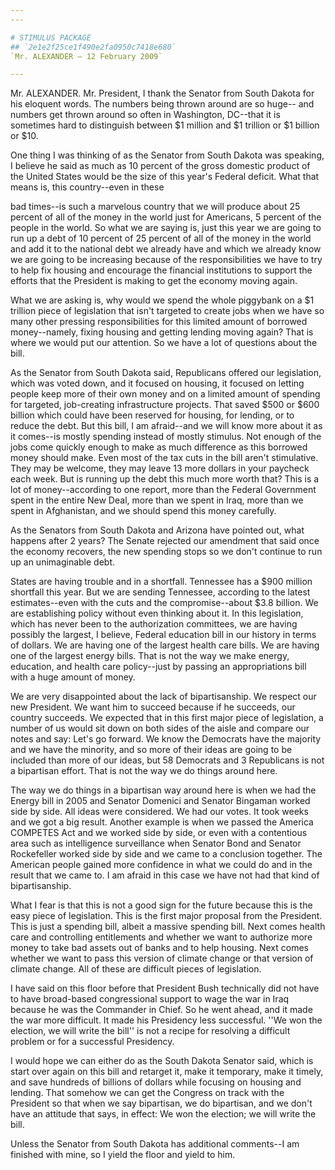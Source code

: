 ```yaml
---
---

# STIMULUS PACKAGE
## `2e1e2f25ce1f490e2fa0950c7418e680`
`Mr. ALEXANDER — 12 February 2009`

---
```



Mr. ALEXANDER. Mr. President, I thank the Senator from South Dakota 
for his eloquent words. The numbers being thrown around are so huge--
and numbers get thrown around so often in Washington, DC--that it is 
sometimes hard to distinguish between $1 million and $1 trillion or $1 
billion or $10.

One thing I was thinking of as the Senator from South Dakota was 
speaking, I believe he said as much as 10 percent of the gross domestic 
product of the United States would be the size of this year's Federal 
deficit. What that means is, this country--even in these


bad times--is such a marvelous country that we will produce about 25 
percent of all of the money in the world just for Americans, 5 percent 
of the people in the world. So what we are saying is, just this year we 
are going to run up a debt of 10 percent of 25 percent of all of the 
money in the world and add it to the national debt we already have and 
which we already know we are going to be increasing because of the 
responsibilities we have to try to help fix housing and encourage the 
financial institutions to support the efforts that the President is 
making to get the economy moving again.

What we are asking is, why would we spend the whole piggybank on a $1 
trillion piece of legislation that isn't targeted to create jobs when 
we have so many other pressing responsibilities for this limited amount 
of borrowed money--namely, fixing housing and getting lending moving 
again? That is where we would put our attention. So we have a lot of 
questions about the bill.

As the Senator from South Dakota said, Republicans offered our 
legislation, which was voted down, and it focused on housing, it 
focused on letting people keep more of their own money and on a limited 
amount of spending for targeted, job-creating infrastructure projects. 
That saved $500 or $600 billion which could have been reserved for 
housing, for lending, or to reduce the debt. But this bill, I am 
afraid--and we will know more about it as it comes--is mostly spending 
instead of mostly stimulus. Not enough of the jobs come quickly enough 
to make as much difference as this borrowed money should make. Even 
most of the tax cuts in the bill aren't stimulative. They may be 
welcome, they may leave 13 more dollars in your paycheck each week. But 
is running up the debt this much more worth that? This is a lot of 
money--according to one report, more than the Federal Government spent 
in the entire New Deal, more than we spent in Iraq, more than we spent 
in Afghanistan, and we should spend this money carefully.

As the Senators from South Dakota and Arizona have pointed out, what 
happens after 2 years? The Senate rejected our amendment that said once 
the economy recovers, the new spending stops so we don't continue to 
run up an unimaginable debt.

States are having trouble and in a shortfall. Tennessee has a $900 
million shortfall this year. But we are sending Tennessee, according to 
the latest estimates--even with the cuts and the compromise--about $3.8 
billion. We are establishing policy without even thinking about it. In 
this legislation, which has never been to the authorization committees, 
we are having possibly the largest, I believe, Federal education bill 
in our history in terms of dollars. We are having one of the largest 
health care bills. We are having one of the largest energy bills. That 
is not the way we make energy, education, and health care policy--just 
by passing an appropriations bill with a huge amount of money.

We are very disappointed about the lack of bipartisanship. We respect 
our new President. We want him to succeed because if he succeeds, our 
country succeeds. We expected that in this first major piece of 
legislation, a number of us would sit down on both sides of the aisle 
and compare our notes and say: Let's go forward. We know the Democrats 
have the majority and we have the minority, and so more of their ideas 
are going to be included than more of our ideas, but 58 Democrats and 3 
Republicans is not a bipartisan effort. That is not the way we do 
things around here.


The way we do things in a bipartisan way around here is when we had 
the Energy bill in 2005 and Senator Domenici and Senator Bingaman 
worked side by side. All ideas were considered. We had our votes. It 
took weeks and we got a big result. Another example is when we passed 
the America COMPETES Act and we worked side by side, or even with a 
contentious area such as intelligence surveillance when Senator Bond 
and Senator Rockefeller worked side by side and we came to a conclusion 
together. The American people gained more confidence in what we could 
do and in the result that we came to. I am afraid in this case we have 
not had that kind of bipartisanship.

What I fear is that this is not a good sign for the future because 
this is the easy piece of legislation. This is the first major proposal 
from the President. This is just a spending bill, albeit a massive 
spending bill. Next comes health care and controlling entitlements and 
whether we want to authorize more money to take bad assets out of banks 
and to help housing. Next comes whether we want to pass this version of 
climate change or that version of climate change. All of these are 
difficult pieces of legislation.

I have said on this floor before that President Bush technically did 
not have to have broad-based congressional support to wage the war in 
Iraq because he was the Commander in Chief. So he went ahead, and it 
made the war more difficult. It made his Presidency less successful. 
''We won the election, we will write the bill'' is not a recipe for 
resolving a difficult problem or for a successful Presidency.

I would hope we can either do as the South Dakota Senator said, which 
is start over again on this bill and retarget it, make it temporary, 
make it timely, and save hundreds of billions of dollars while focusing 
on housing and lending. That somehow we can get the Congress on track 
with the President so that when we say bipartisan, we do bipartisan, 
and we don't have an attitude that says, in effect: We won the 
election; we will write the bill.

Unless the Senator from South Dakota has additional comments--I am 
finished with mine, so I yield the floor and yield to him.